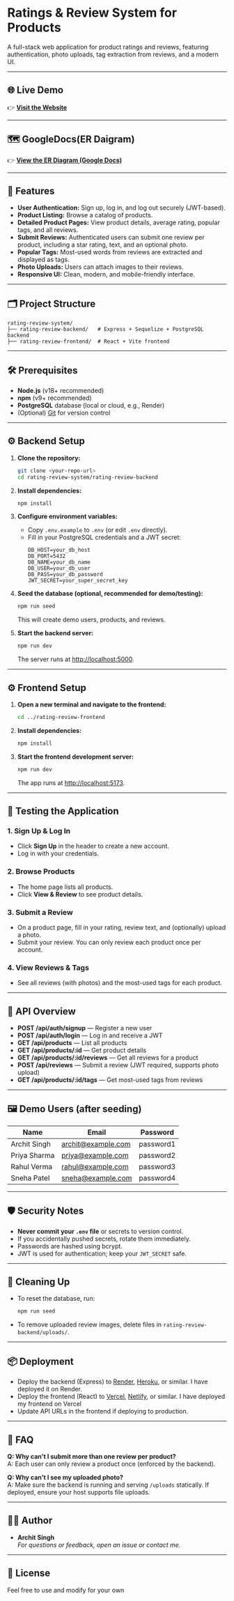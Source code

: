 # Ratings & Review System for Products 

A full-stack web application for product ratings and reviews, featuring authentication, photo uploads, tag extraction from reviews, and a modern UI.

---

## 🌐 Live Demo

👉 **[Visit the Website](https://ratings-and-review-system-for-produ.vercel.app/)**

---

## 🗺️ GoogleDocs(ER Daigram)

👉 **[View the ER Diagram (Google Docs)](https://docs.google.com/document/d/1OZXcGsGEhGA9obhLfM4NdZN5eTfhqB-A-zuSU8UL_DQ/edit?usp=sharing)**

---

## 🚀 Features

- **User Authentication:** Sign up, log in, and log out securely (JWT-based).
- **Product Listing:** Browse a catalog of products.
- **Detailed Product Pages:** View product details, average rating, popular tags, and all reviews.
- **Submit Reviews:** Authenticated users can submit one review per product, including a star rating, text, and an optional photo.
- **Popular Tags:** Most-used words from reviews are extracted and displayed as tags.
- **Photo Uploads:** Users can attach images to their reviews.
- **Responsive UI:** Clean, modern, and mobile-friendly interface.

---

## 🗂️ Project Structure

```
rating-review-system/
├── rating-review-backend/   # Express + Sequelize + PostgreSQL backend
├── rating-review-frontend/  # React + Vite frontend
```

---

## 🛠️ Prerequisites

- **Node.js** (v18+ recommended)
- **npm** (v9+ recommended)
- **PostgreSQL** database (local or cloud, e.g., Render)
- (Optional) [Git](https://git-scm.com/) for version control

---

## ⚙️ Backend Setup

1. **Clone the repository:**
   ```sh
   git clone <your-repo-url>
   cd rating-review-system/rating-review-backend
   ```

2. **Install dependencies:**
   ```sh
   npm install
   ```

3. **Configure environment variables:**
   - Copy `.env.example` to `.env` (or edit `.env` directly).
   - Fill in your PostgreSQL credentials and a JWT secret:
     ```
     DB_HOST=your_db_host
     DB_PORT=5432
     DB_NAME=your_db_name
     DB_USER=your_db_user
     DB_PASS=your_db_password
     JWT_SECRET=your_super_secret_key
     ```

4. **Seed the database (optional, recommended for demo/testing):**
   ```sh
   npm run seed
   ```
   This will create demo users, products, and reviews.

5. **Start the backend server:**
   ```sh
   npm run dev
   ```
   The server runs at [http://localhost:5000](http://localhost:5000).

---

## ⚙️ Frontend Setup

1. **Open a new terminal and navigate to the frontend:**
   ```sh
   cd ../rating-review-frontend
   ```

2. **Install dependencies:**
   ```sh
   npm install
   ```

3. **Start the frontend development server:**
   ```sh
   npm run dev
   ```
   The app runs at [http://localhost:5173](http://localhost:5173).

---

## 🧪 Testing the Application

### 1. **Sign Up & Log In**
- Click **Sign Up** in the header to create a new account.
- Log in with your credentials.

### 2. **Browse Products**
- The home page lists all products.
- Click **View & Review** to see product details.

### 3. **Submit a Review**
- On a product page, fill in your rating, review text, and (optionally) upload a photo.
- Submit your review. You can only review each product once per account.

### 4. **View Reviews & Tags**
- See all reviews (with photos) and the most-used tags for each product.

---

## 📝 API Overview

- **POST /api/auth/signup** — Register a new user
- **POST /api/auth/login** — Log in and receive a JWT
- **GET /api/products** — List all products
- **GET /api/products/:id** — Get product details
- **GET /api/products/:id/reviews** — Get all reviews for a product
- **POST /api/reviews** — Submit a review (JWT required, supports photo upload)
- **GET /api/products/:id/tags** — Get most-used tags from reviews

---

## 🖼️ Demo Users (after seeding)

| Name          | Email                | Password   |
|---------------|----------------------|------------|
| Archit Singh  | archit@example.com   | password1  |
| Priya Sharma  | priya@example.com    | password2  |
| Rahul Verma   | rahul@example.com    | password3  |
| Sneha Patel   | sneha@example.com    | password4  |

---

## 🛡️ Security Notes

- **Never commit your `.env` file** or secrets to version control.
- If you accidentally pushed secrets, rotate them immediately.
- Passwords are hashed using bcrypt.
- JWT is used for authentication; keep your `JWT_SECRET` safe.

---

## 🧹 Cleaning Up

- To reset the database, run:
  ```sh
  npm run seed
  ```
- To remove uploaded review images, delete files in `rating-review-backend/uploads/`.

---

## 📦 Deployment

- Deploy the backend (Express) to [Render](https://render.com/), [Heroku](https://heroku.com/), or similar. I have deployed it on Render.
- Deploy the frontend (React) to [Vercel](https://vercel.com/), [Netlify](https://netlify.com/), or similar. I have deployed my frontend on Vercel
- Update API URLs in the frontend if deploying to production.

---

## 🙋 FAQ

**Q: Why can't I submit more than one review per product?**  
A: Each user can only review a product once (enforced by the backend).

**Q: Why can't I see my uploaded photo?**  
A: Make sure the backend is running and serving `/uploads` statically. If deployed, ensure your host supports file uploads.

---

## 👨‍💻 Author

- **Archit Singh**  
  _For questions or feedback, open an issue or contact me._

---

## 📄 License
  
Feel free to use and modify for your own